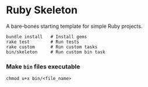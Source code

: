 # Ruby Skeleton

A bare-bones starting template for simple Ruby projects.

```
bundle install   # Install gems
rake test        # Run tests
rake custom      # Run custom tasks
bin/skeleton     # Run custom bin task
```

### Make `bin` files executable

```
chmod u+x bin/<file_name>
```
